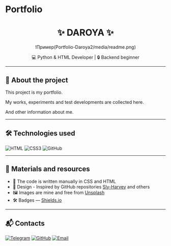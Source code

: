 # Portfolio
<h1 align="center">✨ DAROYA ✨</h1>
<p align="center">
  !Пример(Portfolio-Daroya2/media/readme.png)
</p>

<p align="center">
  💻 Python & HTML Developer | 🔒 Backend beginner  
</p>

---

## 📖 About the project

This project is my portfolio.

My works, experiments and test developments are collected here.

And other information about me. 

---

## 🛠 Technologies used

![HTML](https://img.shields.io/badge/HTML-E34F26?style=flat&logo=html5&logoColor=white)
![CSS3](https://img.shields.io/badge/CSS3-1572B6?style=flat&logo=css3&logoColor=white)
![GitHub](https://img.shields.io/badge/GitHub-181717?style=flat&logo=github&logoColor=white)

---

## 📂 Materials and resources

- 📄 The code is written manually in CSS and HTML 
- 🎨 Design - Inspired by GitHub repositories [Sly-Harvey](https://github.com/Sly-Harvey) and others 
- 🖼 Images are mine and free from [Unsplash](https://unsplash.com/)  
- 🛠 Badges — [Shields.io](https://shields.io/)  

---

## 📬 Contacts

[![Telegram](https://img.shields.io/badge/Telegram-26A5E4?style=flat&logo=telegram&logoColor=white)](https://t.me/daroyaaa)
[![GitHub](https://img.shields.io/badge/GitHub-181717?style=flat&logo=github&logoColor=white)](https://github.com/DAROYA)
[![Email](https://img.shields.io/badge/Email-D14836?style=flat&logo=gmail&logoColor=white)](mailto:gavriluka628@gmail.com.com)

